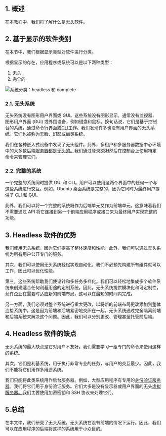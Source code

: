 ## 1. 概述

在本教程中，我们将了解什么是[无头](https://www.baeldung.com/java-headless-mode)软件。

## 2. 基于显示的软件类别

在本节中，我们根据显示类型对软件进行分类。

根据显示的存在，应用程序或系统可以是以下两种类型：

1.  无头
2.  完全的

![系统分类：headless 和 complete](https://www.baeldung.com/wp-content/uploads/sites/4/2022/11/Headless.jpg)

### 2.1. 无头系统

无头系统没有图形用户界面或 GUI。这些系统没有图形显示，通常没有监视器、图形用户界面 (GUI) 或外围设备，例如键盘和鼠标。换句话说，它们是基于控制台的系统，通过命令行界面或[CLI](https://www.baeldung.com/linux/cli-retrieve-video-info)工作。我们发现许多也没有用户界面的无头系统。它们也被称为无脸、[幻影](https://www.baeldung.com/java-phantom-reference)或幽灵系统。

我们在各种嵌入式设备中发现了无头组件。此外，多租户和多服务器数据中心环境中的大多数后端[服务器都是无头的。](https://www.baeldung.com/cs/client-vs-server-terminology)我们通过登录[SSH](https://www.baeldung.com/linux/ssh-putty-to-local-vm)然后在控制台上使用特定命令来管理它们。

### 2.2. 完整的系统

一个完整的系统同时提供 GUI 和 CLI。用户可以使用这两个界面中的任何一个与这些系统进行交互。例如，Ubuntu 桌面系统是完整的，因为它同时为最终用户提供了 CLI 和 GUI。

此外，我们可以将一个完整的系统既作为后端单元又作为前端单元。这意味着我们不需要通过 API 将它连接到另一个前端应用程序或接口来为最终用户实现完整的功能。

## 3. Headless 软件的优势

我们使用无头系统，因为它们提高了整体速度和性能。此外，我们可以通过无头系统为所有用户公开专门的服务。

其次，我们可以使用无头系统轻松实现自动化。我们不必预先构建所有组件就可以工作，因此可以优化性能。

第三，这些系统帮助我们使设计和多任务多样化。我们可以轻松地集成多个软件系统来创建适合任何利基用途的定制系统。因此，无头系统提供模块化和可定制性，允许企业在需要时适应新的前端布局。这可以在最短的时间内完成。

另一方面，我们必须对整个系统进行重大更改，以将新的前端布局更改添加到整体连接系统中。这是因为前端和后端紧密地交织在一起。无头系统通过完全隔离前端和后端系统来解决这个问题。因此，我们可以分别更改、管理甚至托管前后端。

## 4. Headless 软件的缺点

无头系统的最大缺点是它对用户不友好。我们需要学习一组专门的命令来使用这样的系统。

其次，它们是利基系统，用于执行非常专业的任务，与用户的交互最少。因此，我们不能将它们用作多用途系统。

我们只能将此类系统用作后台服务器。例如，大型应用程序有专用的[身份验证服务器](https://www.baeldung.com/cs/authentication-vs-authorization)。我们将它们用于身份验证服务。它们大多是没有显示器或用户界面的无头[虚拟服务器。](https://www.baeldung.com/cs/virtualization-intro)我们主要使用加密密钥和 SSH 协议来处理它们。

## 5.总结

在本文中，我们研究了无头系统。无头系统在没有前端的情况下运行。因此，我们可以在应用程序的后端将这样的系统用于小众目的。